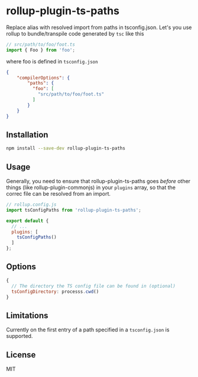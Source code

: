 # rollup-plugin-ts-paths

Replace alias with resolved import from paths in tsconfig.json. Let's you use rollup to bundle/transpile code generated by `tsc` like this

```js
// src/path/to/foo/foot.ts
import { Foo } from 'foo';
```
where foo is defined in `tsconfig.json`

```json
{
    "compilerOptions": {
        "paths": {
          "foo": [
            "src/path/to/foo/foot.ts"
          ]
        }
    }
}


```

## Installation

```bash
npm install --save-dev rollup-plugin-ts-paths
```


## Usage

Generally, you need to ensure that rollup-plugin-ts-paths goes *before* other things (like rollup-plugin-commonjs) in your `plugins` array, so that the correc file can be resolved from an import.


```js
// rollup.config.js
import tsConfigPaths from 'rollup-plugin-ts-paths';

export default {
  // ...
  plugins: [
    tsConfigPaths()
  ]
};
```


## Options

```js
{
  // The directory the TS config file can be found in (optional)
  tsConfigDirectory: processs.cwd()
}
```


## Limitations

Currently on the first entry of a path specified in a `tsconfig.json` is supported.


## License

MIT